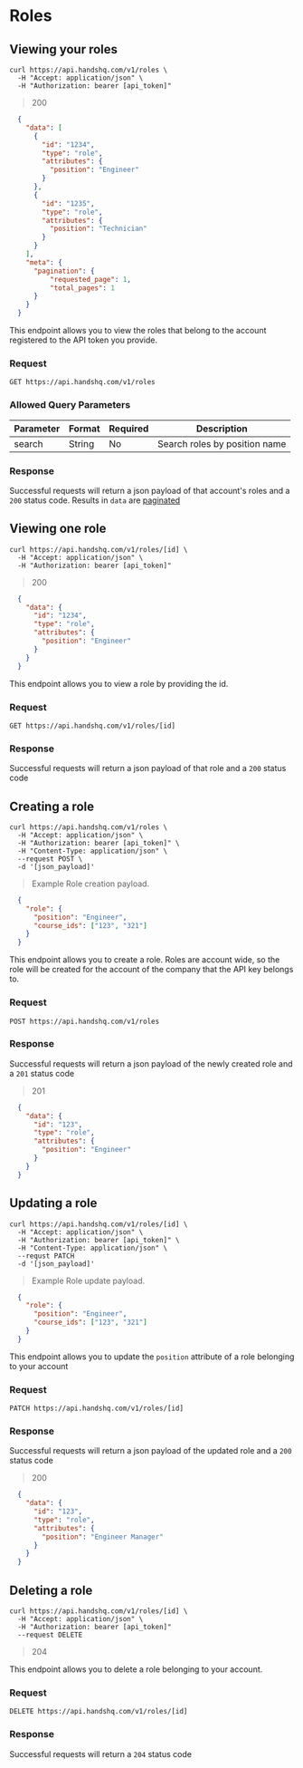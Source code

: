 # Roles

## Viewing your roles

```shell
curl https://api.handshq.com/v1/roles \
  -H "Accept: application/json" \
  -H "Authorization: bearer [api_token]"
```

> 200

```json
  {
    "data": [
      {
        "id": "1234",
        "type": "role",
        "attributes": {
          "position": "Engineer"
        }
      },
      {
        "id": "1235",
        "type": "role",
        "attributes": {
          "position": "Technician"
        }
      }
    ],
    "meta": {
      "pagination": {
          "requested_page": 1,
          "total_pages": 1
      }
    }
  }
```

This endpoint allows you to view the roles that belong to the account registered to the API token you provide.

### Request

`GET https://api.handshq.com/v1/roles`

### Allowed Query Parameters
Parameter | Format | Required | Description
--------- | ------ | -------- | -----------
search    | String | No       | Search roles by position name

### Response

Successful requests will return a json payload of that account's roles and a `200` status code.
Results in `data` are [paginated](#pagination)

## Viewing one role

```shell
curl https://api.handshq.com/v1/roles/[id] \
  -H "Accept: application/json" \
  -H "Authorization: bearer [api_token]"
```

> 200

```json
  {
    "data": {
      "id": "1234",
      "type": "role",
      "attributes": {
        "position": "Engineer"
      }
    }
  }
```

This endpoint allows you to view a role by providing the id.

### Request

`GET https://api.handshq.com/v1/roles/[id]`

### Response

Successful requests will return a json payload of that role and a `200` status code

## Creating a role

```shell
curl https://api.handshq.com/v1/roles \
  -H "Accept: application/json" \
  -H "Authorization: bearer [api_token]" \
  -H "Content-Type: application/json" \
  --request POST \
  -d '[json_payload]'
```

> Example Role creation payload.

```json
  {
    "role": {
      "position": "Engineer",
      "course_ids": ["123", "321"]
    }
  }
```

This endpoint allows you to create a role. Roles are account wide, so the role will be created for the account of the company that the API key belongs to.

### Request

`POST https://api.handshq.com/v1/roles`

### Response

Successful requests will return a json payload of the newly created role and a `201` status code

> 201

```json
  {
    "data": {
      "id": "123",
      "type": "role",
      "attributes": {
        "position": "Engineer"
      }
    }
  }
```


## Updating a role

```shell
curl https://api.handshq.com/v1/roles/[id] \
  -H "Accept: application/json" \
  -H "Authorization: bearer [api_token]" \
  -H "Content-Type: application/json" \
  --requst PATCH
  -d '[json_payload]'
```

> Example Role update payload.

```json
  {
    "role": {
      "position": "Engineer",
      "course_ids": ["123", "321"]
    }
  }
```

This endpoint allows you to update the `position` attribute of a role belonging to your account

### Request

`PATCH https://api.handshq.com/v1/roles/[id]`

### Response

Successful requests will return a json payload of the updated role and a `200` status code

> 200

```json
  {
    "data": {
      "id": "123",
      "type": "role",
      "attributes": {
        "position": "Engineer Manager"
      }
    }
  }
```

## Deleting a role

```shell
curl https://api.handshq.com/v1/roles/[id] \
  -H "Accept: application/json" \
  -H "Authorization: bearer [api_token]"
  --request DELETE
```

> 204

This endpoint allows you to delete a role belonging to your account.

### Request

`DELETE https://api.handshq.com/v1/roles/[id]`

### Response

Successful requests will return a `204` status code
